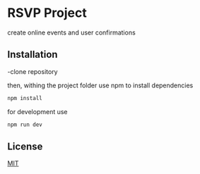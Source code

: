 # RSVP Project
create online events and user confirmations 

## Installation

-clone repository

then, withing the project folder use npm to install dependencies

```bash
npm install
```

for development use 
```bash
npm run dev
```

## License
[MIT](https://choosealicense.com/licenses/mit/)